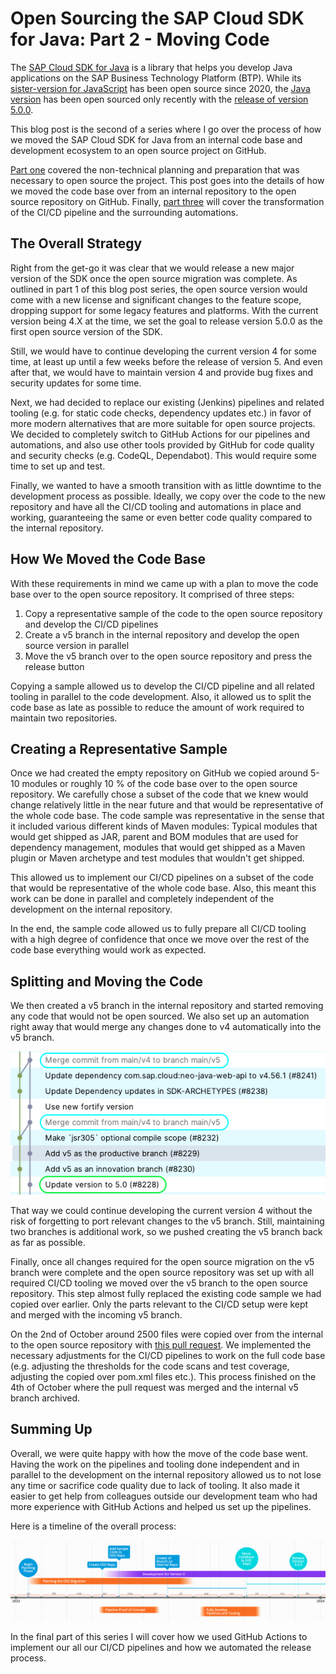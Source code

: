 # Open Sourcing the SAP Cloud SDK for Java: Part 2 - Moving Code

The [SAP Cloud SDK for Java](https://sap.github.io/cloud-sdk/docs/java/overview-cloud-sdk-for-java) is a library that helps you develop Java applications on the SAP Business Technology Platform (BTP).
While its [sister-version for JavaScript](https://github.com/sap/cloud-sdk-js/) has been open source since 2020, the [Java version](https://github.com/SAP/cloud-sdk-java) has been open sourced only recently with the [release of version 5.0.0](https://community.sap.com/t5/technology-blogs-by-sap/released-sap-cloud-sdk-for-java-version-5/ba-p/13576668).

This blog post is the second of a series where I go over the process of how we moved the SAP Cloud SDK for Java from an internal code base and development ecosystem to an open source project on GitHub.

[Part one](./oss-part1.md) covered the non-technical planning and preparation that was necessary to open source the project.
This post goes into the details of how we moved the code base over from an internal repository to the open source repository on GitHub.
Finally, [part three](./oss-part3.md) will cover the transformation of the CI/CD pipeline and the surrounding automations.

## The Overall Strategy

Right from the get-go it was clear that we would release a new major version of the SDK once the open source migration was complete.
As outlined in part 1 of this blog post series, the open source version would come with a new license and significant changes to the feature scope, dropping support for some legacy features and platforms.
With the current version being 4.X at the time, we set the goal to release version 5.0.0 as the first open source version of the SDK.

Still, we would have to continue developing the current version 4 for some time, at least up until a few weeks before the release of version 5.
And even after that, we would have to maintain version 4 and provide bug fixes and security updates for some time.

Next, we had decided to replace our existing (Jenkins) pipelines and related tooling (e.g. for static code checks, dependency updates etc.) in favor of more modern alternatives that are more suitable for open source projects.
We decided to completely switch to GitHub Actions for our pipelines and automations, and also use other tools provided by GitHub for code quality and security checks (e.g. CodeQL, Dependabot). 
This would require some time to set up and test. 

Finally, we wanted to have a smooth transition with as little downtime to the development process as possible.
Ideally, we copy over the code to the new repository and have all the CI/CD tooling and automations in place and working,
guaranteeing the same or even better code quality compared to the internal repository.

## How We Moved the Code Base

With these requirements in mind we came up with a plan to move the code base over to the open source repository.
It comprised of three steps:

1. Copy a representative sample of the code to the open source repository and develop the CI/CD pipelines
2. Create a v5 branch in the internal repository and develop the open source version in parallel
3. Move the v5 branch over to the open source repository and press the release button

Copying a sample allowed us to develop the CI/CD pipeline and all related tooling in parallel to the code development.
Also, it allowed us to split the code base as late as possible to reduce the amount of work required to maintain two repositories.

## Creating a Representative Sample

Once we had created the empty repository on GitHub we copied around 5-10 modules or roughly 10 % of the code base over to the open source repository.
We carefully chose a subset of the code that we knew would change relatively little in the near future and that would be representative of the whole code base.
The code sample was representative in the sense that it included various different kinds of Maven modules:
Typical modules that would get shipped as JAR, parent and BOM modules that are used for dependency management, modules that would get shipped as a Maven plugin or Maven archetype and test modules that wouldn't get shipped.

This allowed us to implement our CI/CD pipelines on a subset of the code that would be representative of the whole code base.
Also, this meant this work can be done in parallel and completely independent of the development on the internal repository.

In the end, the sample code allowed us to fully prepare all CI/CD tooling with a high degree of confidence that once we move over the rest of the code base everything would work as expected.

## Splitting and Moving the Code

We then created a v5 branch in the internal repository and started removing any code that would not be open sourced.
We also set up an automation right away that would merge any changes done to v4 automatically into the v5 branch.

![img](img/part2-git.png)

That way we could continue developing the current version 4 without the risk of forgetting to port relevant changes to the v5 branch.
Still, maintaining two branches is additional work, so we pushed creating the v5 branch back as far as possible.

Finally, once all changes required for the open source migration on the v5 branch were complete and the open source repository was set up with all required CI/CD tooling we moved over the v5 branch to the open source repository.
This step almost fully replaced the existing code sample we had copied over earlier.
Only the parts relevant to the CI/CD setup were kept and merged with the incoming v5 branch.

On the 2nd of October around 2500 files were copied over from the internal to the open source repository with [this pull request](https://github.com/SAP/cloud-sdk-java/pull/83).
We implemented the necessary adjustments for the CI/CD pipelines to work on the full code base (e.g. adjusting the thresholds for the code scans and test coverage, adjusting the copied over pom.xml files etc.).
This process finished on the 4th of October where the pull request was merged and the internal v5 branch archived.

## Summing Up

Overall, we were quite happy with how the move of the code base went.
Having the work on the pipelines and tooling done independent and in parallel to the development on the internal repository allowed us to not lose any time or sacrifice code quality due to lack of tooling.
It also made it easier to get help from colleagues outside our development team who had more experience with GitHub Actions and helped us set up the pipelines.

Here is a timeline of the overall process:

![timeline](img/part2-timeline.png)

In the final part of this series I will cover how we used GitHub Actions to implement our all our CI/CD pipelines and how we automated the release process.